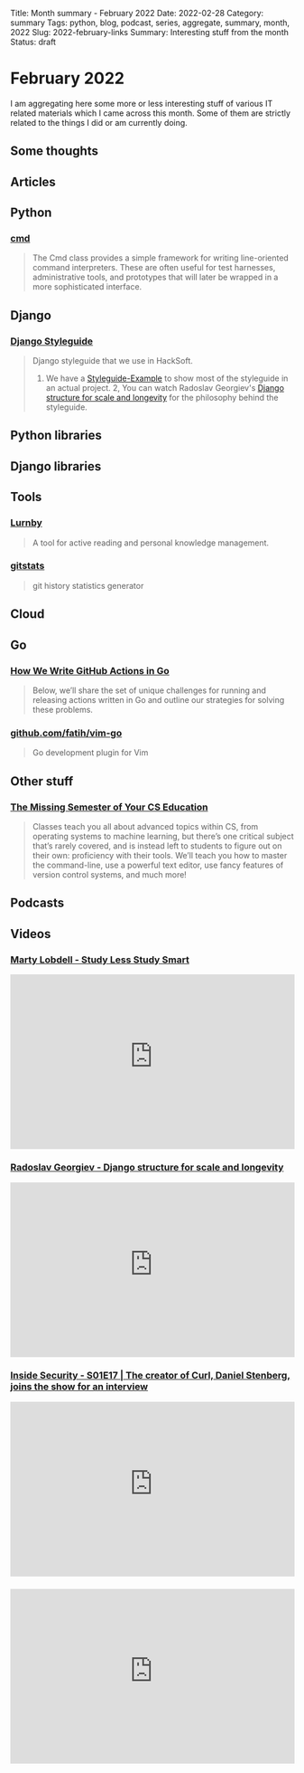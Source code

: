 Title: Month summary - February 2022
Date: 2022-02-28
Category: summary
Tags: python, blog, podcast, series, aggregate, summary, month, 2022
Slug: 2022-february-links
Summary: Interesting stuff from the month
Status: draft

# February 2022

I am aggregating here some more or less interesting stuff of various IT related materials which I came across this month.
Some of them are strictly related to the things I did or am currently doing.

## Some thoughts

## Articles

## Python

### [cmd](https://docs.python.org/3/library/cmd.html#module-cmd)

> The Cmd class provides a simple framework for writing line-oriented command interpreters. These are often useful for test harnesses, administrative tools, and prototypes that will later be wrapped in a more sophisticated interface.

## Django

### [Django Styleguide](https://github.com/HackSoftware/Django-Styleguide/)

> Django styleguide that we use in HackSoft.
>
> 1. We have a [Styleguide-Example](https://github.com/HackSoftware/Styleguide-Example) to show most of the styleguide in an actual project.
>    2, You can watch Radoslav Georgiev's [Django structure for scale and longevity](https://www.youtube.com/watch?v=yG3ZdxBb1oo) for the philosophy behind the styleguide.

## Python libraries

## Django libraries

## Tools

### [Lurnby](https://github.com/Roznoshchik/Lurnby)

> A tool for active reading and personal knowledge management.

### [gitstats](https://github.com/bagder/gitstats)

> git history statistics generator

## Cloud

## Go

### [How We Write GitHub Actions in Go](https://full-stack.blend.com/how-we-write-github-actions-in-go.html)

> Below, we’ll share the set of unique challenges for running and releasing actions written in Go and outline our strategies for solving these problems.

### [github.com/fatih/vim-go](https://github.com/fatih/vim-go)

> Go development plugin for Vim

## Other stuff

### [The Missing Semester of Your CS Education](https://missing.csail.mit.edu/)

> Classes teach you all about advanced topics within CS, from operating systems to machine learning, but there’s one critical subject that’s rarely covered, and is instead left to students to figure out on their own: proficiency with their tools. We’ll teach you how to master the command-line, use a powerful text editor, use fancy features of version control systems, and much more!

## Podcasts

## Videos

### [Marty Lobdell - Study Less Study Smart](https://www.youtube.com/watch?v=IlU-zDU6aQ0)

<div class="videoWrapper" style="height:0; padding-bottom:56.25%; padding-top:25px; position:relative" height="0">
    <iframe style="position:absolute; top:0; width:100%" height="100%" width="100%" src="https://www.youtube-nocookie.com/embed/IlU-zDU6aQ0" frameborder="0" allow="accelerometer; autoplay; encrypted-media; gyroscope; picture-in-picture" allowfullscreen></iframe>
</div>

### [Radoslav Georgiev - Django structure for scale and longevity](https://www.youtube.com/watch?v=yG3ZdxBb1oo)

<div class="videoWrapper" style="height:0; padding-bottom:56.25%; padding-top:25px; position:relative" height="0">
    <iframe style="position:absolute; top:0; width:100%" height="100%" width="100%" src="https://www.youtube-nocookie.com/embed/VIDEO_ID" frameborder="0" allow="accelerometer; autoplay; encrypted-media; gyroscope; picture-in-picture" allowfullscreen></iframe>
</div>

### [Inside Security - S01E17 | The creator of Curl, Daniel Stenberg, joins the show for an interview](https://www.youtube.com/watch?v=06Xfa2AvQrw)

<div class="videoWrapper" style="height:0; padding-bottom:56.25%; padding-top:25px; position:relative" height="0">
    <iframe style="position:absolute; top:0; width:100%" height="100%" width="100%" src="https://www.youtube-nocookie.com/embed/06Xfa2AvQrw" frameborder="0" allow="accelerometer; autoplay; encrypted-media; gyroscope; picture-in-picture" allowfullscreen></iframe>
</div>

### [](https://www.youtube.com/watch?v=VIDEO_ID)

<div class="videoWrapper" style="height:0; padding-bottom:56.25%; padding-top:25px; position:relative" height="0">
    <iframe style="position:absolute; top:0; width:100%" height="100%" width="100%" src="https://www.youtube-nocookie.com/embed/VIDEO_ID" frameborder="0" allow="accelerometer; autoplay; encrypted-media; gyroscope; picture-in-picture" allowfullscreen></iframe>
</div>
